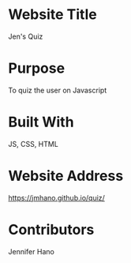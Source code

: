 # Website Title
Jen's Quiz

# Purpose 
To quiz the user on Javascript

# Built With
JS, CSS, HTML

# Website Address
https://jmhano.github.io/quiz/

# Contributors
Jennifer Hano 